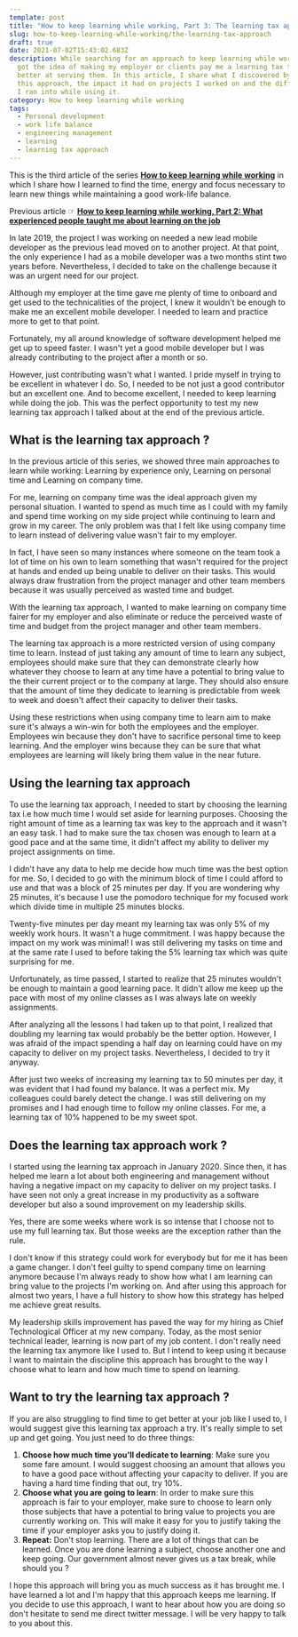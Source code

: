 ```yaml
---
template: post
title: "How to keep learning while working, Part 3: The learning tax approach"
slug: how-to-keep-learning-while-working/the-learning-tax-approach
draft: true
date: 2021-07-02T15:43:02.683Z
description: While searching for an approach to keep learning while working, I
  got the idea of making my employer or clients pay me a learning tax to get
  better at serving them. In this article, I share what I discovered by adopting
  this approach, the impact it had on projects I worked on and the difficulties
  I ran into while using it.
category: How to keep learning while working
tags:
  - Personal development
  - work life balance
  - engineering management
  - learning
  - learning tax approach
---
```

This is the third article of the series **[How to keep learning while working](/category/how-to-keep-learning-while-working/)** in which I share how I learned to find the time, energy and focus necessary to learn new things while maintaining a good work-life balance.

Previous article ☞ **[How to keep learning while working, Part 2: What experienced people taught me about learning on the job](/how-to-keep-learning-while-working/what-experienced-people-taught-me-about-learning-on-the-job)**

In late 2019, the project I was working on needed a new lead mobile developer as the previous lead moved on to another project. At that point, the only experience I had as a mobile developer was a two months stint two years before. Nevertheless, I decided to take on the challenge because it was an urgent need for our project. 

Although my employer at the time gave me plenty of time to onboard and get used to the technicalities of the project, I knew it wouldn't be enough to make me an excellent mobile developer. I needed to learn and practice more to get to that point.

Fortunately, my all around knowledge of software development helped me get up to speed faster. I wasn't yet a good mobile developer but I was already contributing to the project after a month or so.

However, just contributing wasn't what I wanted. I pride myself in trying to be excellent in whatever I do. So, I needed to be not just a good contributor but an excellent one. And to become excellent, I needed to keep learning while doing the job. This was the perfect opportunity to test my new learning tax approach I talked about at the end of the previous article.

## What is the learning tax approach ?

In the previous article of this series, we showed three main approaches to learn while working: Learning by experience only, Learning on personal time and Learning on company time.

For me, learning on company time was the ideal approach given my personal situation. I wanted to spend as much time as I could with my family and spend time working on my side project while continuing to learn and grow in my career. The only problem was that I felt like using company time to learn instead of delivering value wasn't fair to my employer. 

In fact,  I have seen so many instances where someone on the team took a lot of time on his own to learn something that wasn't required for the project at hands and ended up being unable to deliver on their tasks. This would always draw frustration from the project manager and other team members because it was usually perceived as wasted time and budget.

With the learning tax approach, I wanted to make learning on company time fairer for my employer and also eliminate or reduce the perceived waste of time and budget from the project manager and other team members.

The learning tax approach is a more restricted version of using company time to learn. Instead of just taking any amount of time to learn any subject, employees should make sure that they can demonstrate clearly how whatever they choose to learn at any time have a potential to bring value to the their current project or to the company at large. They should also ensure that the amount of time they dedicate to learning is predictable from week to week and doesn't affect their capacity to deliver their tasks.

Using these restrictions when using company time to learn aim to make sure it's always a win-win for both the employees and the employer. Employees win because they don't have to sacrifice personal time to keep learning. And the employer wins because they can be sure that what employees are learning will likely bring them value in the near future.

## Using the learning tax approach

To use the learning tax approach, I needed to start by choosing the learning tax i.e how much time I would set aside for learning purposes. Choosing the right amount of time as a learning tax was key to the approach and it wasn't an easy task. I had to make sure the tax chosen was enough to learn at a good pace and at the same time, it didn't affect my ability to deliver my project assignments on time. 

I didn't have any data to help me decide how much time was the best option for me. So, I decided to go with the minimum block of time I could afford to use and that was a block of 25 minutes per day. If you are wondering why 25 minutes, it's because I use the pomodoro technique for my focused work which divide time in multiple 25 minutes blocks.

Twenty-five minutes per day meant my learning tax was only 5% of my weekly work hours. It wasn't a huge commitment. I was happy because the impact on my work was minimal! I was still delivering my tasks on time and at the same rate I used to before taking the 5% learning tax which was quite surprising for me.

Unfortunately, as time passed, I started to realize that 25 minutes wouldn't be enough to maintain a good learning pace. It didn't allow me keep up the pace with most of my online classes as I was always late on weekly assignments.

After analyzing all the lessons I had taken up to that point, I realized that doubling my learning tax would probably be the better option. However, I was afraid of the impact spending a half day on learning could have on my capacity to deliver on my project tasks. Nevertheless, I decided to try it anyway.

After just two weeks of increasing my learning tax to 50 minutes per day, it was evident that I had found my balance. It was a perfect mix. My colleagues could barely detect the change. I was still delivering on my promises and I had enough time to follow my online classes. For me, a learning tax of 10% happened to be my sweet spot.

## Does the learning tax approach work ?

I started using the learning tax approach in January 2020. Since then, it has helped me learn a lot about both engineering and management without having a negative impact on my capacity to deliver on my project tasks. I have seen not only a great increase in my productivity as a software developer but also a sound improvement on my leadership skills.

Yes, there are some weeks where work is so intense that I choose not to use my full learning tax. But those weeks are the exception rather than the rule. 

I don't know if this strategy could work for everybody but for me it has been a game changer. I don't feel guilty to spend company time on learning anymore because I'm always ready to show how what I am learning can bring value to the projects I'm working on. And after using this approach for almost two years, I have a full history to show how this strategy has helped me achieve great results.

My leadership skills improvement has paved the way for my hiring as Chief Technological Officer at my new company. Today, as the most senior technical leader, learning is now part of my job content. I don't really need the learning tax anymore like I used to. But I intend to keep using it because I want to maintain the discipline this approach has brought to the way I choose what to learn and how much time to spend on learning. 

## Want to try the learning tax approach ?

If you are also struggling to find time to get better at your job like I used to, I would suggest give this learning tax approach a try. It's really simple to set up and get going. You just need to do three things:

1. **Choose how much time you'll dedicate to learning**: Make sure you some fare amount. I would suggest choosing an amount that allows you to have a good pace without affecting your capacity to deliver. If you are having a hard time finding that out, try 10%.
2. **Choose what you are going to learn**: In order to make sure this approach is fair to your employer, make sure to choose to learn only those subjects that have a potential to bring value to projects you are currently working on. This will make it easy for you to justify taking the time if your employer asks you to justify doing it.
3. **Repeat:** Don't stop learning. There are a lot of things that can be learned. Once you are done learning a subject, choose another one and keep going. Our government almost never gives us a tax break, while should you ?



I hope this approach will bring you as much success as it has brought me. I have learned a lot and I'm happy that this approach keeps me learning. If you decide to use this approach, I want to hear about how you are doing so don't hesitate to send me direct twitter message. I will be very happy to talk to you about this.